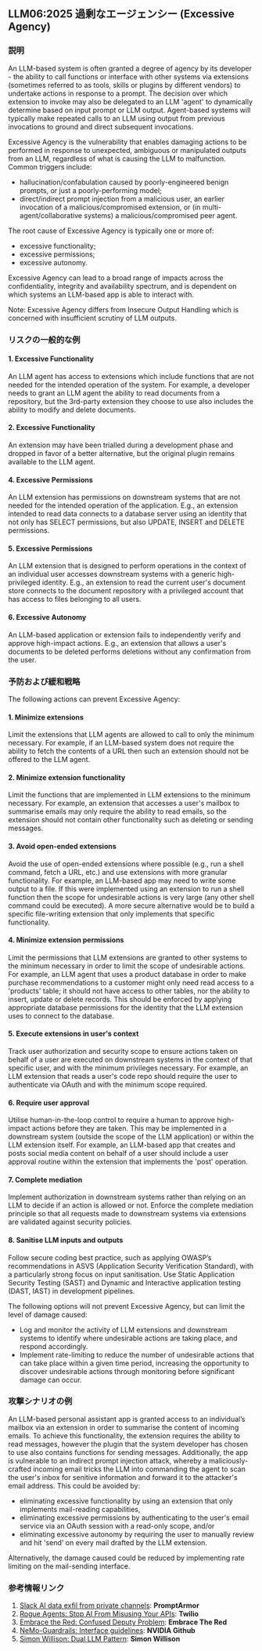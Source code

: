 ## LLM06:2025 過剰なエージェンシー (Excessive Agency)

### 説明

An LLM-based system is often granted a degree of agency by its developer - the ability to call functions or interface with other systems via extensions (sometimes referred to as tools, skills or plugins by different vendors) to undertake actions in response to a prompt. The decision over which extension to invoke may also be delegated to an LLM 'agent' to dynamically determine based on input prompt or LLM output. Agent-based systems will typically make repeated calls to an LLM using output from previous invocations to ground and direct subsequent invocations.

Excessive Agency is the vulnerability that enables damaging actions to be performed in response to unexpected, ambiguous or manipulated outputs from an LLM, regardless of what is causing the LLM to malfunction. Common triggers include:
* hallucination/confabulation caused by poorly-engineered benign prompts, or just a poorly-performing model;
* direct/indirect prompt injection from a malicious user, an earlier invocation of a malicious/compromised extension, or (in multi-agent/collaborative systems) a malicious/compromised peer agent.

The root cause of Excessive Agency is typically one or more of:
* excessive functionality;
* excessive permissions;
* excessive autonomy.

Excessive Agency can lead to a broad range of impacts across the confidentiality, integrity and availability spectrum, and is dependent on which systems an LLM-based app is able to interact with.

Note: Excessive Agency differs from Insecure Output Handling which is concerned with insufficient scrutiny of LLM outputs.

### リスクの一般的な例

#### 1. Excessive Functionality
  An LLM agent has access to extensions which include functions that are not needed for the intended operation of the system. For example, a developer needs to grant an LLM agent the ability to read documents from a repository, but the 3rd-party extension they choose to use also includes the ability to modify and delete documents.
#### 2. Excessive Functionality
  An extension may have been trialled during a development phase and dropped in favor of a better alternative, but the original plugin remains available to the LLM agent.
#### 4. Excessive Permissions
  An LLM extension has permissions on downstream systems that are not needed for the intended operation of the application. E.g., an extension intended to read data connects to a database server using an identity that not only has SELECT permissions, but also UPDATE, INSERT and DELETE permissions.
#### 5. Excessive Permissions
  An LLM extension that is designed to perform operations in the context of an individual user accesses downstream systems with a generic high-privileged identity. E.g., an extension to read the current user's document store connects to the document repository with a privileged account that has access to files belonging to all users.
#### 6. Excessive Autonomy
  An LLM-based application or extension fails to independently verify and approve high-impact actions. E.g., an extension that allows a user's documents to be deleted performs deletions without any confirmation from the user.

### 予防および緩和戦略

The following actions can prevent Excessive Agency:

#### 1. Minimize extensions
  Limit the extensions that LLM agents are allowed to call to only the minimum necessary. For example, if an LLM-based system does not require the ability to fetch the contents of a URL then such an extension should not be offered to the LLM agent.
#### 2. Minimize extension functionality
  Limit the functions that are implemented in LLM extensions to the minimum necessary. For example, an extension that accesses a user's mailbox to summarise emails may only require the ability to read emails, so the extension should not contain other functionality such as deleting or sending messages.
#### 3. Avoid open-ended extensions
  Avoid the use of open-ended extensions where possible (e.g., run a shell command, fetch a URL, etc.) and use extensions with more granular functionality. For example, an LLM-based app may need to write some output to a file. If this were implemented using an extension to run a shell function then the scope for undesirable actions is very large (any other shell command could be executed). A more secure alternative would be to build a specific file-writing extension that only implements that specific functionality.
#### 4. Minimize extension permissions
  Limit the permissions that LLM extensions are granted to other systems to the minimum necessary in order to limit the scope of undesirable actions. For example, an LLM agent that uses a product database in order to make purchase recommendations to a customer might only need read access to a 'products' table; it should not have access to other tables, nor the ability to insert, update or delete records. This should be enforced by applying appropriate database permissions for the identity that the LLM extension uses to connect to the database.
#### 5. Execute extensions in user's context
  Track user authorization and security scope to ensure actions taken on behalf of a user are executed on downstream systems in the context of that specific user, and with the minimum privileges necessary. For example, an LLM extension that reads a user's code repo should require the user to authenticate via OAuth and with the minimum scope required.
#### 6. Require user approval
  Utilise human-in-the-loop control to require a human to approve high-impact actions before they are taken. This may be implemented in a downstream system (outside the scope of the LLM application) or within the LLM extension itself. For example, an LLM-based app that creates and posts social media content on behalf of a user should include a user approval routine within the extension that implements the 'post' operation.
#### 7. Complete mediation
  Implement authorization in downstream systems rather than relying on an LLM to decide if an action is allowed or not. Enforce the complete mediation principle so that all requests made to downstream systems via extensions are validated against security policies.
#### 8. Sanitise LLM inputs and outputs
  Follow secure coding best practice, such as applying OWASP’s recommendations in ASVS (Application Security Verification Standard), with a particularly strong focus on input sanitisation. Use Static Application Security Testing (SAST) and Dynamic and Interactive application testing (DAST, IAST) in development pipelines.

The following options will not prevent Excessive Agency, but can limit the level of damage caused:

- Log and monitor the activity of LLM extensions and downstream systems to identify where undesirable actions are taking place, and respond accordingly.
- Implement rate-limiting to reduce the number of undesirable actions that can take place within a given time period, increasing the opportunity to discover undesirable actions through monitoring before significant damage can occur.

### 攻撃シナリオの例

An LLM-based personal assistant app is granted access to an individual’s mailbox via an extension in order to summarise the content of incoming emails. To achieve this functionality, the extension requires the ability to read messages, however the plugin that the system developer has chosen to use also contains functions for sending messages. Additionally, the app is vulnerable to an indirect prompt injection attack, whereby a maliciously-crafted incoming email tricks the LLM into commanding the agent to scan the user's inbox for senitive information and forward it to the attacker's email address. This could be avoided by:
* eliminating excessive functionality by using an extension that only implements mail-reading capabilities,
* eliminating excessive permissions by authenticating to the user's email service via an OAuth session with a read-only scope, and/or
* eliminating excessive autonomy by requiring the user to manually review and hit 'send' on every mail drafted by the LLM extension.

Alternatively, the damage caused could be reduced by implementing rate limiting on the mail-sending interface.

### 参考情報リンク

1. [Slack AI data exfil from private channels](https://promptarmor.substack.com/p/slack-ai-data-exfiltration-from-private): **PromptArmor**
2. [Rogue Agents: Stop AI From Misusing Your APIs](https://www.twilio.com/en-us/blog/rogue-ai-agents-secure-your-apis): **Twilio**
3. [Embrace the Red: Confused Deputy Problem](https://embracethered.com/blog/posts/2023/chatgpt-cross-plugin-request-forgery-and-prompt-injection./): **Embrace The Red**
4. [NeMo-Guardrails: Interface guidelines](https://github.com/NVIDIA/NeMo-Guardrails/blob/main/docs/security/guidelines.md): **NVIDIA Github**
6. [Simon Willison: Dual LLM Pattern](https://simonwillison.net/2023/Apr/25/dual-llm-pattern/): **Simon Willison**
